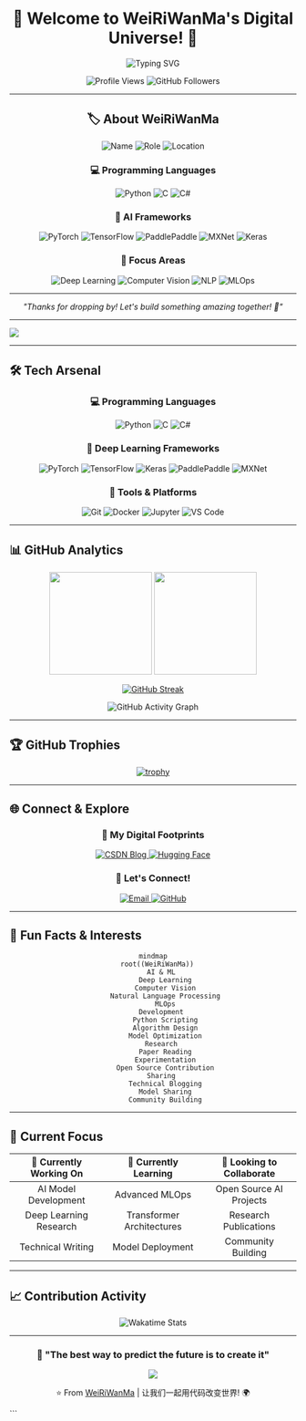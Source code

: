 <div align="center">
  
# 🚀 Welcome to WeiRiWanMa's Digital Universe! 🌟

<img src="https://readme-typing-svg.herokuapp.com?font=Fira+Code&size=30&duration=3000&pause=1000&color=00D9FF&center=true&vCenter=true&width=600&lines=AI+Engineer+%26+Deep+Learning+Enthusiast;Building+the+Future+with+Code;Welcome+to+My+GitHub!" alt="Typing SVG" />

<p align="center">
  <img src="https://komarev.com/ghpvc/?username=WeiRiWanMa&label=Profile%20Views&color=0e75b6&style=flat" alt="Profile Views" />
  <img src="https://img.shields.io/github/followers/WeiRiWanMa?label=Followers&style=social" alt="GitHub Followers" />
</p>

</div>

---


<div align="center">

## 🏷️ About WeiRiWanMa

![Name](https://img.shields.io/badge/Name-WeiRiWanMa-blue?style=for-the-badge&logo=github)
![Role](https://img.shields.io/badge/Role-AI%20Engineer-green?style=for-the-badge&logo=robot)
![Location](https://img.shields.io/badge/Location-🌍%20Digital%20World-orange?style=for-the-badge)

### 💻 Programming Languages
![Python](https://img.shields.io/badge/Python-Expert-3776AB?style=flat-square&logo=python&logoColor=white)
![C](https://img.shields.io/badge/C-Proficient-00599C?style=flat-square&logo=c&logoColor=white)
![C#](https://img.shields.io/badge/C%23-Proficient-239120?style=flat-square&logo=c-sharp&logoColor=white)

### 🧠 AI Frameworks
![PyTorch](https://img.shields.io/badge/PyTorch-❤️-EE4C2C?style=flat-square&logo=pytorch&logoColor=white)
![TensorFlow](https://img.shields.io/badge/TensorFlow-🔥-FF6F00?style=flat-square&logo=tensorflow&logoColor=white)
![PaddlePaddle](https://img.shields.io/badge/PaddlePaddle-⚡-1769AA?style=flat-square)
![MXNet](https://img.shields.io/badge/MXNet-🚀-FF6600?style=flat-square)
![Keras](https://img.shields.io/badge/Keras-💫-D00000?style=flat-square&logo=keras&logoColor=white)

### 🎯 Focus Areas
![Deep Learning](https://img.shields.io/badge/Deep%20Learning-🧠-purple?style=flat-square)
![Computer Vision](https://img.shields.io/badge/Computer%20Vision-👁️-blue?style=flat-square)
![NLP](https://img.shields.io/badge/NLP-💬-green?style=flat-square)
![MLOps](https://img.shields.io/badge/MLOps-⚙️-red?style=flat-square)

---
*"Thanks for dropping by! Let's build something amazing together! 🚀"*

</div>

---

<img src="https://img.shields.io/badge/💭-Thanks%20for%20dropping%20by!%20Let's%20build%20something%20amazing%20together!-ff69b4?style=for-the-badge" />

</div>


---

## 🛠️ Tech Arsenal

<div align="center">

### 💻 Programming Languages
<p>
  <img src="https://img.shields.io/badge/Python-3776AB?style=for-the-badge&logo=python&logoColor=white" alt="Python"/>
  <img src="https://img.shields.io/badge/C-00599C?style=for-the-badge&logo=c&logoColor=white" alt="C"/>
  <img src="https://img.shields.io/badge/C%23-239120?style=for-the-badge&logo=c-sharp&logoColor=white" alt="C#"/>
</p>

### 🧠 Deep Learning Frameworks
<p>
  <img src="https://img.shields.io/badge/PyTorch-EE4C2C?style=for-the-badge&logo=pytorch&logoColor=white" alt="PyTorch"/>
  <img src="https://img.shields.io/badge/TensorFlow-FF6F00?style=for-the-badge&logo=tensorflow&logoColor=white" alt="TensorFlow"/>
  <img src="https://img.shields.io/badge/Keras-D00000?style=for-the-badge&logo=keras&logoColor=white" alt="Keras"/>
  <img src="https://img.shields.io/badge/PaddlePaddle-1769AA?style=for-the-badge&logo=paddlepaddle&logoColor=white" alt="PaddlePaddle"/>
  <img src="https://img.shields.io/badge/MXNet-FF6600?style=for-the-badge&logo=apache&logoColor=white" alt="MXNet"/>
</p>

### 🔧 Tools & Platforms
<p>
  <img src="https://img.shields.io/badge/Git-F05032?style=for-the-badge&logo=git&logoColor=white" alt="Git"/>
  <img src="https://img.shields.io/badge/Docker-2496ED?style=for-the-badge&logo=docker&logoColor=white" alt="Docker"/>
  <img src="https://img.shields.io/badge/Jupyter-F37626?style=for-the-badge&logo=jupyter&logoColor=white" alt="Jupyter"/>
  <img src="https://img.shields.io/badge/VS_Code-007ACC?style=for-the-badge&logo=visual-studio-code&logoColor=white" alt="VS Code"/>
</p>

</div>

---

## 📊 GitHub Analytics

<div align="center">
  
<img height="180em" src="https://github-readme-stats.vercel.app/api?username=WeiRiWanMa&show_icons=true&theme=tokyonight&include_all_commits=true&count_private=true"/>
<img height="180em" src="https://github-readme-stats.vercel.app/api/top-langs/?username=WeiRiWanMa&layout=compact&langs_count=8&theme=tokyonight"/>

</div>

<div align="center">
  
[![GitHub Streak](https://github-readme-streak-stats.herokuapp.com/?user=WeiRiWanMa&theme=tokyonight)](https://git.io/streak-stats)

</div>

<div align="center">

![GitHub Activity Graph](https://github-readme-activity-graph.vercel.app/graph?username=WeiRiWanMa&theme=tokyo-night&hide_border=true)

</div>

---

## 🏆 GitHub Trophies

<div align="center">
  
[![trophy](https://github-profile-trophy.vercel.app/?username=WeiRiWanMa&theme=tokyonight&no-frame=true&row=1&column=7)](https://github.com/ryo-ma/github-profile-trophy)

</div>

---

## 🌐 Connect & Explore

<div align="center">

### 📝 My Digital Footprints
<p>
  <a href="https://blog.csdn.net/weixin_44871998?spm=1000.2115.3001.5343" target="_blank">
    <img src="https://img.shields.io/badge/CSDN-FC5531?style=for-the-badge&logo=blogger&logoColor=white" alt="CSDN Blog"/>
  </a>
  <a href="https://huggingface.co/WeiRiWanMa" target="_blank">
    <img src="https://img.shields.io/badge/🤗%20Hugging%20Face-FFD21E?style=for-the-badge&logoColor=black" alt="Hugging Face"/>
  </a>
</p>

### 💬 Let's Connect!
<p>
  <a href="mailto:your-email@example.com">
    <img src="https://img.shields.io/badge/Email-D14836?style=for-the-badge&logo=gmail&logoColor=white" alt="Email"/>
  </a>
  <a href="https://github.com/WeiRiWanMa">
    <img src="https://img.shields.io/badge/GitHub-100000?style=for-the-badge&logo=github&logoColor=white" alt="GitHub"/>
  </a>
</p>

</div>

---

## 🎨 Fun Facts & Interests

<div align="center">

```mermaid
mindmap
  root((WeiRiWanMa))
    AI & ML
      Deep Learning
      Computer Vision
      Natural Language Processing
      MLOps
    Development
      Python Scripting
      Algorithm Design
      Model Optimization
    Research
      Paper Reading
      Experimentation
      Open Source Contribution
    Sharing
      Technical Blogging
      Model Sharing
      Community Building
```

</div>

---

## 🚀 Current Focus

<div align="center">

| 🔭 Currently Working On | 🌱 Currently Learning | 👯 Looking to Collaborate |
|:---:|:---:|:---:|
| AI Model Development | Advanced MLOps | Open Source AI Projects |
| Deep Learning Research | Transformer Architectures | Research Publications |
| Technical Writing | Model Deployment | Community Building |

</div>

---

## 📈 Contribution Activity

<div align="center">

<img src="https://github-readme-stats.vercel.app/api/wakatime?username=WeiRiWanMa&theme=tokyonight&layout=compact" alt="Wakatime Stats"/>

</div>

---

<div align="center">

### 💫 "The best way to predict the future is to create it" 

<img src="https://capsule-render.vercel.app/api?type=waving&color=gradient&height=100&section=footer&text=Thanks%20for%20Visiting!&fontSize=16&fontColor=fff&animation=twinkling&fontAlignY=35"/>

⭐️ From [WeiRiWanMa](https://github.com/WeiRiWanMa) | 让我们一起用代码改变世界! 🌍

</div>
```
